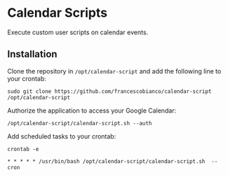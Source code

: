 # Calendar Scripts

Execute custom user scripts on calendar events.

## Installation

Clone the repository in `/opt/calendar-script` and add the following line to your crontab:

```shell
sudo git clone https://github.com/francescobianco/calendar-script /opt/calendar-script
```

Authorize the application to access your Google Calendar:

```shell
/opt/calendar-script/calendar-script.sh --auth
```

Add scheduled tasks to your crontab:

```shell
crontab -e
```

```crontab
* * * * * /usr/bin/bash /opt/calendar-script/calendar-script.sh  --cron 
```
